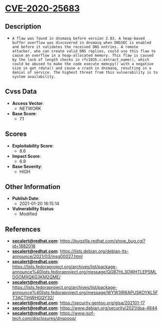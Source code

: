 
# [CVE-2020-25683](https://bugzilla.redhat.com/show_bug.cgi?id=1882018)

## Description

- `A flaw was found in dnsmasq before version 2.83. A heap-based buffer overflow was discovered in dnsmasq when DNSSEC is enabled and before it validates the received DNS entries. A remote attacker, who can create valid DNS replies, could use this flaw to cause an overflow in a heap-allocated memory. This flaw is caused by the lack of length checks in rfc1035.c:extract_name(), which could be abused to make the code execute memcpy() with a negative size in get_rdata() and cause a crash in dnsmasq, resulting in a denial of service. The highest threat from this vulnerability is to system availability.`

## Cvss Data

- **Access Vector**:
  - NETWORK
- **Base Score**:
  - 7.1

## Scores

- **Exploitability Score**:
  - 8.6
- **Impact Score**:
  - 6.9
- **Base Severity**:
  - HIGH

## Other Information

- **Publish Date**:
  - 2021-01-20 16:15:14
- **Vulnerability Status**:
  - Modified

## References

- **secalert@redhat.com**: https://bugzilla.redhat.com/show_bug.cgi?id=1882018
- **secalert@redhat.com**: https://lists.debian.org/debian-lts-announce/2021/03/msg00027.html
- **secalert@redhat.com**: https://lists.fedoraproject.org/archives/list/package-announce%40lists.fedoraproject.org/message/QGB7HL3OWHTLEPSMLDGOMXQKG3KM2QME/
- **secalert@redhat.com**: https://lists.fedoraproject.org/archives/list/package-announce%40lists.fedoraproject.org/message/WYW3IR6APUSKOYKL5FT3ACTIHWHGQY32/
- **secalert@redhat.com**: https://security.gentoo.org/glsa/202101-17
- **secalert@redhat.com**: https://www.debian.org/security/2021/dsa-4844
- **secalert@redhat.com**: https://www.jsof-tech.com/disclosures/dnspooq/
